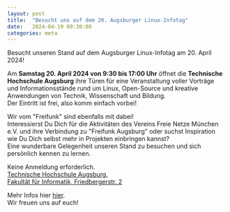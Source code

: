 ```yaml
---
layout: post
title:  "Besucht uns auf dem 20. Augsburger Linux-Infotag"
date:   2024-04-19 09:30:00
categories: meta
---
```


Besucht unseren Stand auf dem Augsburger Linux-Infotag am 20. April 2024!  

Am **Samstag 20. April 2024 von 9:30 bis 17:00 Uhr** öffnet die **Technische Hochschule Augsburg** ihre Türen für eine Veranstaltung voller Vorträge und Informationsstände rund um Linux, Open-Source und kreative Anwendungen von Technik, Wissenschaft und Bildung.  
Der Eintritt ist frei, also komm einfach vorbei!  

Wir vom "Freifunk" sind ebenfalls mit dabei!  
Interessierst Du Dich für die Aktivitäten des Vereins Freie Netze München e.V. und ihre Verbindung zu "Freifunk Augsburg" oder suchst Inspiration wie Du Dich selbst mehr in Projekten einbringen kannst?  
Eine wunderbare Gelegenheit unseren Stand zu besuchen und sich persönlich kennen zu lernen.  

Keine Anmeldung erforderlich.  
[Technische Hochschule Augsburg,  
Fakultät für Informatik, Friedbergerstr. 2](https://www.luga.de/static/LIT-2024/location/)  

Mehr Infos hier [hier](https://www.luga.de/static/LIT-2024/).  
Wir freuen uns auf euch!
